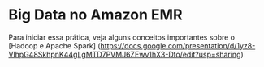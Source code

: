 # Big Data no Amazon EMR

Para iniciar essa prática, veja alguns conceitos importantes sobre o [Hadoop e Apache Spark]
(https://docs.google.com/presentation/d/1yz8-VlhpG48SkhpnK44gLgMTD7PVMJ6ZEwv1hX3-Dto/edit?usp=sharing)
